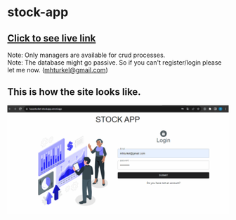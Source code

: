 # stock-app
## [Click to see live link](https://hasanturkel-stockapp.vercel.app/)
Note: Only managers are available for crud processes.  <br/>
Note: The database might go passive. So if you can't register/login please let me now. (mhturkel@gmail.com)
<br/>
## This is how the site looks like.

![./stockapp.gif](./stockapp.gif)
